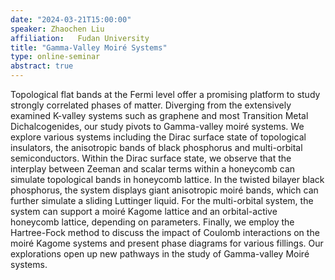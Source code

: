 ```yaml
---
date: "2024-03-21T15:00:00"
speaker: Zhaochen Liu
affiliation:   Fudan University
title: "Gamma-Valley Moiré Systems"
type: online-seminar
abstract: true
---
```


Topological flat bands at the Fermi level offer a promising platform to study strongly correlated phases of matter. Diverging from the extensively examined K-valley systems such as graphene and most Transition Metal Dichalcogenides, our study pivots to Gamma-valley moiré systems. We explore various systems including the Dirac surface state of topological insulators, the anisotropic bands of black phosphorus and multi-orbital semiconductors. Within the Dirac surface state, we observe that the interplay between Zeeman and scalar terms within a honeycomb can simulate topological bands in honeycomb lattice. In the twisted bilayer black phosphorus, the system displays giant anisotropic moiré bands, which can further simulate a sliding Luttinger liquid. For the multi-orbital system, the system can support a moiré Kagome lattice and an orbital-active honeycomb lattice, depending on parameters. Finally, we employ the Hartree-Fock method to discuss the impact of Coulomb interactions on the moiré Kagome systems and present phase diagrams for various fillings. Our explorations open up new pathways in the study of Gamma-valley Moiré systems.
